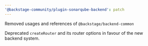 ```yaml
---
'@backstage-community/plugin-sonarqube-backend': patch
---
```


Removed usages and references of `@backstage/backend-common`

Deprecated `createRouter` and its router options in favour of the new backend system.
